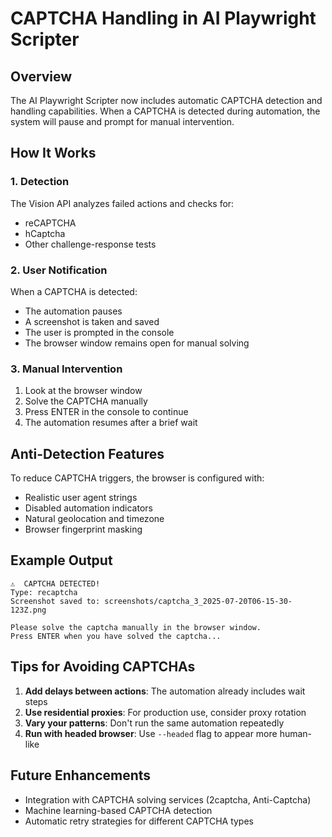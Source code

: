 # CAPTCHA Handling in AI Playwright Scripter

## Overview

The AI Playwright Scripter now includes automatic CAPTCHA detection and handling capabilities. When a CAPTCHA is detected during automation, the system will pause and prompt for manual intervention.

## How It Works

### 1. Detection
The Vision API analyzes failed actions and checks for:
- reCAPTCHA
- hCaptcha
- Other challenge-response tests

### 2. User Notification
When a CAPTCHA is detected:
- The automation pauses
- A screenshot is taken and saved
- The user is prompted in the console
- The browser window remains open for manual solving

### 3. Manual Intervention
1. Look at the browser window
2. Solve the CAPTCHA manually
3. Press ENTER in the console to continue
4. The automation resumes after a brief wait

## Anti-Detection Features

To reduce CAPTCHA triggers, the browser is configured with:
- Realistic user agent strings
- Disabled automation indicators
- Natural geolocation and timezone
- Browser fingerprint masking

## Example Output

```
⚠️  CAPTCHA DETECTED!
Type: recaptcha
Screenshot saved to: screenshots/captcha_3_2025-07-20T06-15-30-123Z.png

Please solve the captcha manually in the browser window.
Press ENTER when you have solved the captcha...
```

## Tips for Avoiding CAPTCHAs

1. **Add delays between actions**: The automation already includes wait steps
2. **Use residential proxies**: For production use, consider proxy rotation
3. **Vary your patterns**: Don't run the same automation repeatedly
4. **Run with headed browser**: Use `--headed` flag to appear more human-like

## Future Enhancements

- Integration with CAPTCHA solving services (2captcha, Anti-Captcha)
- Machine learning-based CAPTCHA detection
- Automatic retry strategies for different CAPTCHA types 